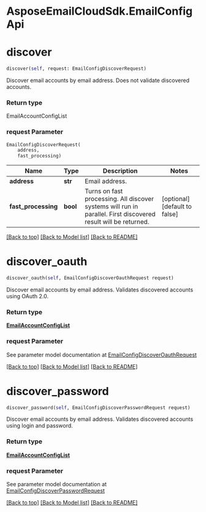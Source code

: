 
# AsposeEmailCloudSdk.EmailConfigApi

        
<a name="discover"></a>
# discover

```python
discover(self, request: EmailConfigDiscoverRequest)
```

Discover email accounts by email address. Does not validate discovered accounts.             

### Return type

EmailAccountConfigList

### request Parameter
```python
EmailConfigDiscoverRequest(
    address,
    fast_processing)
```

Name | Type | Description  | Notes
------------- | ------------- | ------------- | -------------
 **address** | **str** | Email address. | 
 **fast_processing** | **bool** | Turns on fast processing. All discover systems will run in parallel. First discovered result will be returned.              | [optional] [default to false]

[[Back to top]](#) [[Back to Model list]](Models.md) [[Back to README]](README.md)
        
<a name="discover_oauth"></a>
# discover_oauth

```python
discover_oauth(self, EmailConfigDiscoverOauthRequest request)
```

Discover email accounts by email address. Validates discovered accounts using OAuth 2.0.             

### Return type

[**EmailAccountConfigList**](EmailAccountConfigList.md)

### request Parameter

See parameter model documentation at [EmailConfigDiscoverOauthRequest](EmailConfigDiscoverOauthRequest.md)

[[Back to top]](#) [[Back to Model list]](Models.md) [[Back to README]](README.md)
        
<a name="discover_password"></a>
# discover_password

```python
discover_password(self, EmailConfigDiscoverPasswordRequest request)
```

Discover email accounts by email address. Validates discovered accounts using login and password.             

### Return type

[**EmailAccountConfigList**](EmailAccountConfigList.md)

### request Parameter

See parameter model documentation at [EmailConfigDiscoverPasswordRequest](EmailConfigDiscoverPasswordRequest.md)

[[Back to top]](#) [[Back to Model list]](Models.md) [[Back to README]](README.md)

